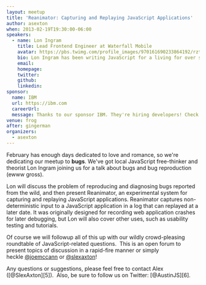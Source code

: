```yaml
---
layout: meetup
title: 'Reanimator: Capturing and Replaying JavaScript Applications'
author: asexton
when: 2013-02-19T19:30:00-06:00
speakers:
  - name: Lon Ingram
    title: Lead Frontend Engineer at Waterfall Mobile
    avatar: https://pbs.twimg.com/profile_images/970161690233864192/rztEhZFR_400x400.jpg
    bio: Lon Ingram has been writing JavaScript for a living for over six years, and working exclusively on single-page apps for the last three. His personal and academic projects focus on the problem of building complex apps on the web stack, with a particular interest in applying results from systems research.
    email:
    homepage:
    twitter:
    github:
    linkedin:
sponsor:
  name: IBM
  url: https://ibm.com
  careerUrl:
  message: Thanks to our sponsor IBM. They're hiring developers! Check out the [Job Description](https://ibm.biz/BdxKRN)][4] and contact Jill (jorlich@us.ibm.com) to apply.
venue: frog
after: gingerman
organizers:
  - asexton
---
```


February has enough days dedicated to love and romance, so we're dedicating our meetup to **bugs**. We've got local JavaScript free-thinker and theorist Lon Ingram joining us for a talk about bugs and bug reproduction (ewww gross).

Lon will discuss the problem of reproducing and diagnosing bugs reported from the wild, and then present Reanimator, an experimental system for capturing and replaying JavaScript applications. Reanimator captures non-deterministic input to a JavaScript application in a log that can replayed at a later date. It was originally designed for recording web application crashes for later debugging, but Lon will also cover other uses, such as usability testing and tutorials.

Of course we will followup all of this up with our wildly crowd-pleasing roundtable of JavaScript-related questions.  This is an open forum to present topics of discussion in a rapid-fire manner or simply heckle [@joemccann][1] or [@slexaxton][2]!

Any questions or suggestions, please feel free to contact Alex ([@SlexAxton][5]).  Also, be sure to follow us on Twitter: [@AustinJS][6].

[1]: http://twitter.com/joemccann
[2]: http://twitter.com/slexaxton
